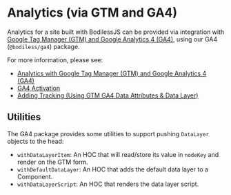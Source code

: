 # Analytics (via GTM and GA4)

Analytics for a site built with BodilessJS can be provided via integration with [Google Tag Manager
(GTM) and Google Analytics 4 (GA4)](./About_GTM_and_GA4), using our GA4 (`@bodiless/ga4`) package.

For more information, please see:

- [Analytics with Google Tag Manager (GTM) and Google Analytics 4 (GA4)](./About_GTM_and_GA4)
- [GA4 Activation](./GA4Activation)
- [Adding Tracking (Using GTM GA4 Data Attributes & Data Layer)](./AddingTracking)

## Utilities

The GA4 package provides some utilities to support pushing `DataLayer` objects to the head:

- `withDataLayerItem`: An HOC that will read/store its value in `nodeKey` and render on the GTM
  form.
- `withDefaultDataLayer`: An HOC that adds the default data layer to a Component.
- `withDataLayerScript`: An HOC that renders the data layer script.

